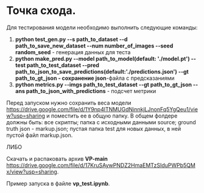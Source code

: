 # Точка схода.

Для тестирования модели необходимо выполнить следующие команды:

1) **python test_gen.py --s path_to_dataset --d path_to_save_new_dataset --num number_of_images --seed random_seed** - генерация данных для теста
2) **python make_pred.py --model path_to_model(default: './model.pt') --test path_to_test_dataset --pred path_to_json_to_save_predictions(default:'./predictions.json') --gt path_to_gt_json - сохранение json**-файла с предсказаниями
3) **python metrics.py --imgs path_to_test_dataset --gt path_to_gt_json --ans path_to_json_with_predictions** - подсчет метрики

Перед запуском нужно сохранить веса модели https://drive.google.com/file/d/1Y9np4lTNMUGdNinnkjLJnonFq5YgQeu1/view?usp=sharing и поместить ее в общую папку. В общем фолдере должны быть: все скрипты; папка с исходными данными source; ground truth json - markup.json; пустая папка test для новых данных, в ней пустой файл markup.json.

ЛИБО

Скачать и распаковать архив **VP-main** https://drive.google.com/file/d/17KruSAywPNDZ2HmaEMTzSIduPWPb5QMx/view?usp=sharing. 

Пример запуска в файле **vp_test.ipynb**.
